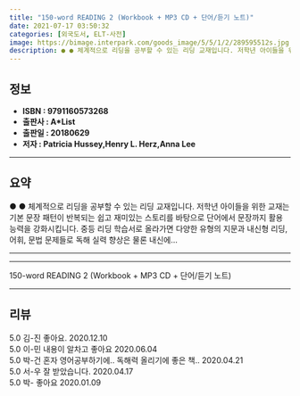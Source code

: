 ```yaml
---
title: "150-word READING 2 (Workbook + MP3 CD + 단어/듣기 노트)"
date: 2021-07-17 03:50:32
categories: [외국도서, ELT-사전]
image: https://bimage.interpark.com/goods_image/5/5/1/2/289595512s.jpg
description: ● ● 체계적으로 리딩을 공부할 수 있는 리딩 교재입니다. 저학년 아이들을 위한 교재는 기본 문장 패턴이 반복되는 쉽고 재미있는 스토리를 바탕으로 단어에서 문장까지 활용 능력을 강화시킵니다. 중등 리딩 학습서로 올라가면 다양한 유형의 지문과 내신형 리딩, 어휘, 문법 문제들로 독해
---
```


## **정보**

- **ISBN : 9791160573268**
- **출판사 : A*List**
- **출판일 : 20180629**
- **저자 : Patricia Hussey,Henry L. Herz,Anna Lee**

------



## **요약**

●  ●  체계적으로 리딩을 공부할 수 있는 리딩 교재입니다. 저학년 아이들을 위한 교재는 기본 문장 패턴이 반복되는 쉽고 재미있는 스토리를 바탕으로 단어에서 문장까지 활용 능력을 강화시킵니다. 중등 리딩 학습서로 올라가면 다양한 유형의 지문과 내신형 리딩, 어휘, 문법 문제들로 독해 실력 향상은 물론 내신에... 

------



------


150-word READING 2 (Workbook + MP3 CD + 단어/듣기 노트) 

------


## **리뷰** 

5.0 김-진 좋아요. 2020.12.10 <br/>5.0 이-민 내용이 알차고 좋아요 2020.06.04 <br/>5.0 박-건 혼자 영어공부하기에..
독해력 올리기에 좋은 책.. 2020.04.21 <br/>5.0 서-우 잘 받았습니다. 2020.04.17 <br/>5.0 박- 좋아요 2020.01.09 <br/>
